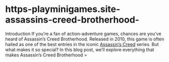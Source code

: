 # https-playminigames.site-assassins-creed-brotherhood-
Introduction If you’re a fan of action-adventure games, chances are you’ve heard of Assassin’s Creed Brotherhood. Released in 2010, this game is often hailed as one of the best entries in the iconic [Assassin’s Creed](https://playminigames.site/assassins-creed-brotherhood/) series. But what makes it so special? In this blog post, we’ll explore everything that makes Assassin’s Creed Brotherhood =
